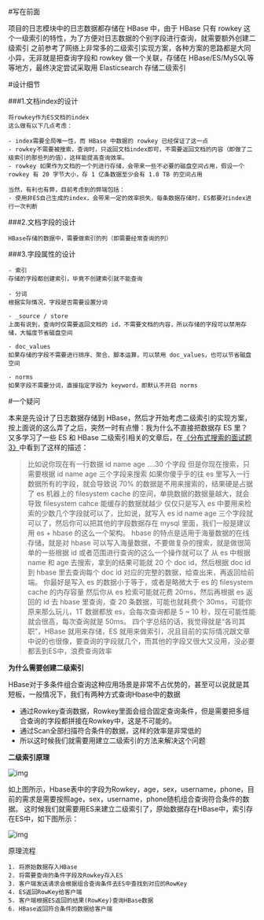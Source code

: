 #写在前面

项目的日志模块中的日志数据都存储在 HBase 中，由于 HBase 只有 rowkey 这个一级索引的特性，为了方便对日志数据的个别字段进行查询，就需要额外创建二级索引
之前参考了网络上非常多的二级索引实现方案，各种方案的思路都是大同小异，无非就是把查询字段和 rowkey 做一个关联，存储在 HBase/ES/MySQL等等地方，最终决定尝试采取用 Elasticsearch 存储二级索引

#设计细节

###1.文档index的设计

    将rowkey作为ES文档的index
    这么做有以下几点考虑：
   
    - index需要全局唯一性，而 HBase 中数据的 rowkey 已经保证了这一点
    - rowkey不需要被搜索，查询时，只返回文档index即可，不需要返回文档的内容（即做了二级索引的那些列的值），这样能提高查询效率。
    - rowkey 如果作为文档的一个列进行存储，会带来一些不必要的磁盘空间占用，假设一个 rowkey 有 20 字节大小，存 1 亿条数据至少会有 1.8 TB 的空间占用
    
    当然，有利也有弊，目前考虑到的弊端包括：
    - 使用非ES自己生成的index，会带来一定的效率损失，每条数据存储时，ES都要对index进行一次判断

###2.文档字段的设计

    HBase存储的数据中，需要做索引的列（即需要经常查询的列）

###3.字段属性的设计

    - 索引
    存储的字段都创建索引，毕竟不创建索引就不能查询
    
    - 分词
    根据实际情况，字段是否需要设置分词
    
    - _source / store
    上面有说到，查询时仅需要返回文档的 id，不需要文档的内容，所以存储的字段可以禁用存储，大幅度节省磁盘空间
    
    - doc_values
    如果存储的字段不需要进行排序、聚合、脚本运算，可以禁用 doc_values，也可以节省磁盘空间
    
    - norms
    如果字段不需要分词，直接指定字段为 keyword，即默认不开启 norms

#一个疑问

本来是先设计了日志数据存储到 HBase，然后才开始考虑二级索引的实现方案，按上面说的这么弄了之后，突然一时有点懵：我为什么不直接把数据存 ES 里？
又多学习了一些 ES 和 HBase 二级索引相关的文章后，在[《分布式搜索的面试题3》](https://www.cnblogs.com/daiwei1981/p/9411495.html)中看到了这样的描述：

> 比如说你现在有一行数据
> id name age ….30 个字段
> 但是你现在搜索，只需要根据 id name age 三个字段来搜索
> 如果你傻乎乎的往 es 里写入一行数据所有的字段，就会导致说 70% 的数据是不用来搜索的，结果硬是占据了 es 机器上的 filesystem cache 的空间，单挑数据的数据量越大，就会导致 filesystem cahce 能缓存的数据就越少
> 仅仅只是写入 es 中要用来检索的少数几个字段就可以了，比如说，就写入 es id name age 三个字段就可以了，然后你可以把其他的字段数据存在 mysql 里面，我们一般是建议用 es + hbase 的这么一个架构。
> hbase 的特点是适用于海量数据的在线存储，就是对 hbase 可以写入海量数据，不要做复杂的搜索，就是做很简单的一些根据 id 或者范围进行查询的这么一个操作就可以了
> 从 es 中根据 name 和 age 去搜索，拿到的结果可能就 20 个 doc id，然后根据 doc id 到 hbase 里去查询每个 doc id 对应的完整的数据，给查出来，再返回给前端。
> 你最好是写入 es 的数据小于等于，或者是略微大于 es 的 filesystem cache 的内存容量
> 然后你从 es 检索可能就花费 20ms，然后再根据 es 返回的 id 去 hbase 里查询，查 20 条数据，可能也就耗费个 30ms，可能你原来那么玩儿，1T 数据都放 es，会每次查询都是 5 ~ 10 秒，现在可能性能就会很高，每次查询就是 50ms。
> 四个字总结的话，我觉得就是“各司其职”，HBase 就用来存储，ES 就用来做索引，况且目前的实际情况跟文章中说的也很像，要查询的字段就几个，而其他的字段又很大又没用，没必要都丢到ES中，浪费查询效率

**为什么需要创建二级索引**

HBase对于多条件组合查询这种应用场景是非常不占优势的，甚至可以说就是其短板，一般情况下，我们有两种方式查询Hbase中的数据

- 通过Rowkey查询数据，Rowkey里面会组合固定查询条件，但是需要把多组合查询的字段都拼接在Rowkey中，这是不可能的。
- 通过Scan全部扫描符合条件的数据，这样的效率是非常低的
- 所以这时候我们就需要用建立二级索引的方法来解决这个问题

**二级索引原理**

![img](https://oscimg.oschina.net/oscnet/41b2c3d8-9561-43aa-89d0-5f9765a1c458.png)


如上图所示，Hbase表中的字段为Rowkey，age，sex，username，phone，目前的需求是需要按照age，sex，username，phone随机组合查询符合条件的数据。
这时候我们就需要用ES来建立二级索引了，原始数据存在HBase中，索引存在ES中，如下图所示：


![img](https://oscimg.oschina.net/oscnet/10d86f1b-aef3-48f2-9daa-4914a49ab88e.png)

原理流程

    1. 将原始数据存入HBase
    2. 将需要查询的条件字段及Rowkey存入ES
    3. 客户端发送请求会根据组合查询条件去ES中查找到对应的RowKey
    4. ES返回RowKey给客户端
    5. 客户端根据ES返回的结果(RowKey)查询HBase数据
    6. HBase返回符合条件的数据给客户端